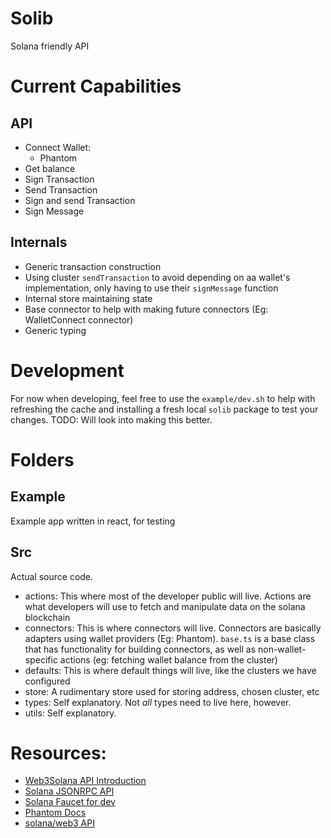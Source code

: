 # Solib

Solana friendly API

# Current Capabilities

## API
- Connect Wallet:
  - Phantom
- Get balance
- Sign Transaction
- Send Transaction
- Sign and send Transaction
- Sign Message

## Internals
- Generic transaction construction
- Using cluster `sendTransaction` to avoid depending on aa wallet's
  implementation, only having to use their `signMessage` function
- Internal store maintaining state
- Base connector to help with making future connectors (Eg: WalletConnect
  connector)
- Generic typing

# Development

For now when developing, feel free to use the `example/dev.sh` to help with
refreshing the cache and installing a fresh local `solib` package to test your
changes. TODO: Will look into making this better.

# Folders

## Example
Example app written in react, for testing

## Src

Actual source code.

- actions: This where most of the developer public will live. Actions are what
  developers will use to fetch and manipulate data on the solana blockchain
- connectors: This is where connectors will live. Connectors are basically
  adapters using wallet providers (Eg: Phantom). `base.ts` is a base class that
  has functionality for building connectors, as well as non-wallet-specific
  actions (eg: fetching wallet balance from the cluster)
- defaults: This is where default things will live, like the clusters we have
  configured
- store: A rudimentary store used for storing address, chosen cluster, etc
- types: Self explanatory. Not *all* types need to live here, however.
- utils: Self explanatory.


# Resources:
- [Web3Solana API Introduction](https://docs.solana.com/developing/clients/javascript-api)
- [Solana JSONRPC API](https://docs.solana.com/developing/clients/jsonrpc-api)
- [Solana Faucet for dev](https://solfaucet.com/)
- [Phantom Docs](https://docs.phantom.app/integrating/extension-and-in-app-browser-web-apps/establishing-a-connection)
- [solana/web3 API](https://solana-labs.github.io/solana-web3.js/modules.html)
